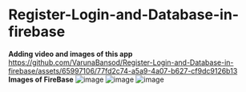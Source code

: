 # Register-Login-and-Database-in-firebase

**Adding video and images of this app**
https://github.com/VarunaBansod/Register-Login-and-Database-in-firebase/assets/65997106/77fd2c74-a5a9-4a07-b627-cf9dc9126b13 <br>
**Images of FireBase**
![image](https://github.com/VarunaBansod/Register-Login-and-Database-in-firebase/assets/65997106/60450971-2f84-4cab-b7e2-62c5f26b0a49)
![image](https://github.com/VarunaBansod/Register-Login-and-Database-in-firebase/assets/65997106/0b3d514a-5d74-4eb6-84e4-6b2cb404c63d)
![image](https://github.com/VarunaBansod/Register-Login-and-Database-in-firebase/assets/65997106/2f028734-1d1b-4ac2-8b93-8b26e3a1e8a4)


